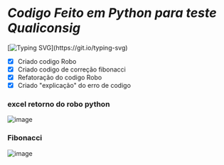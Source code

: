 # *Codigo Feito em Python para teste Qualiconsig*
[![Typing SVG](https://readme-typing-svg.herokuapp.com/?color=00bfbf&size=35&center=true&vCenter=true&width=1000&lines=Ola👋🏻,+Esse+É+Meu+Codigo+Para+Vaga+;De+dev+Python;)](https://git.io/typing-svg)


- [x] Criado codigo Robo
- [x] Criado codigo de correção fibonacci
- [x] Refatoração do codigo Robo
- [x] Criado "explicação" do erro de codigo

### excel retorno do robo python
![image](https://github.com/EzequielBes/Qualiconsig/assets/113632597/aa2bf117-4bd3-48b5-803e-56ffa7365a32)


### Fibonacci

![image](https://github.com/EzequielBes/Qualiconsig/assets/113632597/53599dbe-622e-4c24-936a-c1aa1582de84)



